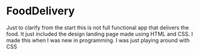 # FoodDelivery

Just to clarify from the start this is not full functional app that delivers the food. It just included the design landing page made using HTML and CSS. I made this when I was new in programming. I was just playing around with CSS 
